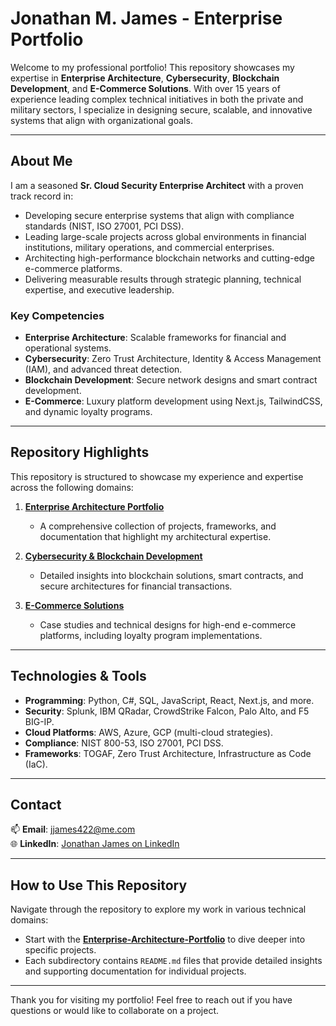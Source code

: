 # Jonathan M. James - Enterprise Portfolio

Welcome to my professional portfolio! This repository showcases my expertise in **Enterprise Architecture**, **Cybersecurity**, **Blockchain Development**, and **E-Commerce Solutions**. With over 15 years of experience leading complex technical initiatives in both the private and military sectors, I specialize in designing secure, scalable, and innovative systems that align with organizational goals.

---

## **About Me**

I am a seasoned **Sr. Cloud Security Enterprise Architect** with a proven track record in:
- Developing secure enterprise systems that align with compliance standards (NIST, ISO 27001, PCI DSS).
- Leading large-scale projects across global environments in financial institutions, military operations, and commercial enterprises.
- Architecting high-performance blockchain networks and cutting-edge e-commerce platforms.
- Delivering measurable results through strategic planning, technical expertise, and executive leadership.

### **Key Competencies**
- **Enterprise Architecture**: Scalable frameworks for financial and operational systems.
- **Cybersecurity**: Zero Trust Architecture, Identity & Access Management (IAM), and advanced threat detection.
- **Blockchain Development**: Secure network designs and smart contract development.
- **E-Commerce**: Luxury platform development using Next.js, TailwindCSS, and dynamic loyalty programs.

---

## **Repository Highlights**

This repository is structured to showcase my experience and expertise across the following domains:

1. **[Enterprise Architecture Portfolio](./Enterprise-Architecture-Portfolio/README.md)**  
   - A comprehensive collection of projects, frameworks, and documentation that highlight my architectural expertise.

2. **[Cybersecurity & Blockchain Development](./Enterprise-Architecture-Portfolio/Blockchain/README.md)**  
   - Detailed insights into blockchain solutions, smart contracts, and secure architectures for financial transactions.

3. **[E-Commerce Solutions](./Enterprise-Architecture-Portfolio/E-Commerce/README.md)**  
   - Case studies and technical designs for high-end e-commerce platforms, including loyalty program implementations.

---

## **Technologies & Tools**
- **Programming**: Python, C#, SQL, JavaScript, React, Next.js, and more.
- **Security**: Splunk, IBM QRadar, CrowdStrike Falcon, Palo Alto, and F5 BIG-IP.
- **Cloud Platforms**: AWS, Azure, GCP (multi-cloud strategies).
- **Compliance**: NIST 800-53, ISO 27001, PCI DSS.
- **Frameworks**: TOGAF, Zero Trust Architecture, Infrastructure as Code (IaC).

---

## **Contact**

📫 **Email**: jjames422@me.com  
🌐 **LinkedIn**: [Jonathan James on LinkedIn](https://linkedin.com/in/jonathan-m-james)  

---

## **How to Use This Repository**

Navigate through the repository to explore my work in various technical domains:
- Start with the **[Enterprise-Architecture-Portfolio](./Enterprise-Architecture-Portfolio/README.md)** to dive deeper into specific projects.
- Each subdirectory contains `README.md` files that provide detailed insights and supporting documentation for individual projects.

---

Thank you for visiting my portfolio! Feel free to reach out if you have questions or would like to collaborate on a project.
